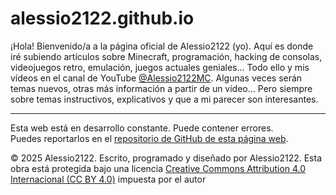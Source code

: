 # alessio2122.github.io

¡Hola! Bienvenido/a a la página oficial de Alessio2122 (yo).
Aquí es donde iré subiendo artículos sobre Minecraft, programación, hacking de consolas, videojuegos retro, emulación, juegos actuales geniales... Todo ello y mis vídeos en el canal de YouTube [@Alessio2122MC](https://youtube.com/@alessio2122mc?si=wJpvai4JHd4zwPSo).
Algunas veces serán temas nuevos, otras más información a partir de un vídeo… Pero siempre sobre temas instructivos, explicativos y que a mi parecer son interesantes.

---

Esta web está en desarrollo constante. Puede contener errores.<br>
Puedes reportarlos en el [repositorio de GitHub de esta página web](https://github.com/Alessio2122/alessio2122.github.io).

© 2025 Alessio2122. Escrito, programado y diseñado por Alessio2122.
Esta obra está protegida bajo una licencia [Creative Commons Attribution 4.0 Internacional (CC BY 4.0)](https://creativecommons.org/licenses/by/4.0/deed.es) impuesta por el autor